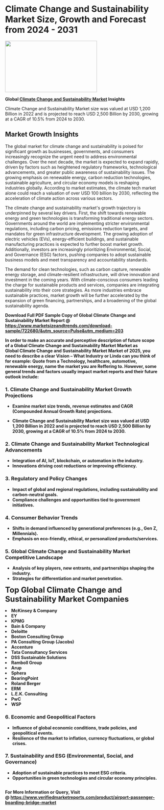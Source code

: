 <H1>Climate Change and Sustainability Market Size, Growth and Forecast from 2024 - 2031</H1><img class="aligncenter size-medium wp-image-584254" src="https://thirdeyenews.in/wp-content/uploads/2024/09/Global-Market-Research-300x168.jpeg" alt="" width="300" height="168" /><p><strong>Global&nbsp;<a href="https://www.marketsizeandtrends.com/download-sample/722680/&amp;utm_source=Pulse&amp;utm_medium=203">Climate Change and Sustainability Market</a> Insights</strong></p><p>Climate Change and Sustainability Market size was valued at USD 1,200 Billion in 2022 and is projected to reach USD 2,500 Billion by 2030, growing at a CAGR of 10.5% from 2024 to 2030.</p><p><h2>Market Growth Insights</h2> <p>The global market for climate change and sustainability is poised for significant growth as businesses, governments, and consumers increasingly recognize the urgent need to address environmental challenges. Over the next decade, the market is expected to expand rapidly, driven by factors such as heightened regulatory frameworks, technological advancements, and greater public awareness of sustainability issues. The growing emphasis on renewable energy, carbon reduction technologies, sustainable agriculture, and circular economy models is reshaping industries globally. According to market estimates, the climate tech market alone could reach a valuation of over USD 100 billion by 2030, reflecting the acceleration of climate action across various sectors.</p> <p><strong></strong></p> <p>The climate change and sustainability market's growth trajectory is underpinned by several key drivers. First, the shift towards renewable energy and green technologies is transforming traditional energy sectors. Governments around the world are implementing stricter environmental regulations, including carbon pricing, emissions reduction targets, and mandates for green infrastructure development. The growing adoption of electric vehicles (EVs), energy-efficient buildings, and sustainable manufacturing practices is expected to further boost market growth. Additionally, investors are increasingly prioritizing Environmental, Social, and Governance (ESG) factors, pushing companies to adopt sustainable business models and meet transparency and accountability standards.</p> <p>The demand for clean technologies, such as carbon capture, renewable energy storage, and climate-resilient infrastructure, will drive innovation and investment in the coming years. With climate-conscious consumers leading the charge for sustainable products and services, companies are integrating sustainability into their core strategies. As more industries embrace sustainable practices, market growth will be further accelerated by the expansion of green financing, partnerships, and a broadening of the global sustainability agenda.</p> <p><strong></p><p><span class=""><strong>Download Full PDF Sample Copy of Global Climate Change and Sustainability Market Report</strong> @ <a href="https://www.marketsizeandtrends.com/download-sample/722680/&amp;utm_source=Pulse&amp;utm_medium=203" target="_blank">https://www.marketsizeandtrends.com/download-sample/722680/&amp;utm_source=Pulse&amp;utm_medium=203</a></span></p><p>In order to make an accurate and perceptive description of future scope of a Global&nbsp;Climate Change and Sustainability Market Market as Global&nbsp;Climate Change and Sustainability Market Market of 2025, you need to describe a clear Vision &ndash; What Industry or Linda can you think of for example: Quote from a Technology, healthcare, automotive, renewable energy, name the market you are Reffering to. However, some general trends and factors usually impact market reports and their future outlook include:</p><h3>1.&nbsp;<strong>Climate Change and Sustainability Market Growth Projections</strong></h3><ul><li>Examine market size trends, revenue estimates and CAGR (Compounded Annual Growth Rate) projections.</li><li><p>Climate Change and Sustainability Market size was valued at USD 1,200 Billion in 2022 and is projected to reach USD 2,500 Billion by 2030, growing at a CAGR of 10.5% from 2024 to 2030.</p></li></ul><h3>2.&nbsp;<strong>Climate Change and Sustainability Market Technological Advancements</strong></h3><ul><li>Integration of AI, IoT, blockchain, or automation in the industry.</li><li>Innovations driving cost reductions or improving efficiency.</li></ul><h3>3.&nbsp;<strong>Regulatory and Policy Changes</strong></h3><ul><li>Impact of global and regional regulations, including sustainability and carbon-neutral goals.</li><li>Compliance challenges and opportunities tied to government initiatives.</li></ul><h3>4.&nbsp;<strong>Consumer Behavior Trends</strong></h3><ul><li>Shifts in demand influenced by generational preferences (e.g., Gen Z, Millennials).</li><li>Emphasis on eco-friendly, ethical, or personalized products/services.</li></ul><h3>5.&nbsp;<strong>Global Climate Change and Sustainability Market Competitive Landscape</strong></h3><ul><li>Analysis of key players, new entrants, and partnerships shaping the industry.</li><li>Strategies for differentiation and market penetration.</li></ul><p data-pm-slice="1 1 []"><span style="color: inherit; font-family: inherit; font-size: 25px;">Top Global Climate Change and Sustainability Market Companies</span></p><div class="" data-test-id=""><p><li>McKinsey & Company</li><li> EY</li><li> KPMG</li><li> Bain & Company</li><li> Deloitte</li><li> Boston Consulting Group</li><li> PA Consulting Group (Jacobs)</li><li> Accenture</li><li> Tata Consultancy Services</li><li> DSS Sustainable Solutions</li><li> Ramboll Group</li><li> Arup</li><li> Sphera</li><li> BearingPoint</li><li> Roland Berger</li><li> ERM</li><li> L.E.K. Consulting</li><li> PwC</li><li> WSP</li></p></div><h3>6.&nbsp;<strong>Economic and Geopolitical Factors</strong></h3><ul><li>Influence of global economic conditions, trade policies, and geopolitical events.</li><li>Resilience of the market to inflation, currency fluctuations, or global crises.</li></ul><h3>7.&nbsp;<strong>Sustainability and ESG (Environmental, Social, and Governance)</strong></h3><ul><li>Adoption of sustainable practices to meet ESG criteria.</li><li>Opportunities in green technologies and circular economy principles.</li></ul><h2><strong style="font-size: 14px;">For More Information or Query, Visit @&nbsp;</strong><a style="background-color: #ffffff; font-size: 14px;" href="https://www.marketsizeandtrends.com/report/climate-change-and-sustainability-market/" target="_blank">https://www.verifiedmarketreports.com/product/airport-passenger-boarding-bridge-market</a></h2>
